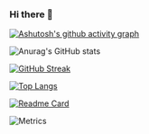 ### Hi there 👋

[![Ashutosh's github activity graph](https://activity-graph.herokuapp.com/graph?username=it-learning-diary&theme=nord&custom_title=It-learning-diary%20Contribution%20Graph)](https://github.com/ashutosh00710/github-readme-activity-graph)


  
![Anurag's GitHub stats](https://github-readme-stats.vercel.app/api?username=it-learning-diary&show_icons=true&theme=calm) 

[![GitHub Streak](http://github-readme-streak-stats.herokuapp.com?user=it-learning-diary&theme=prussian&hide_border=true)](https://git.io/streak-stats)

[![Top Langs](https://github-readme-stats.vercel.app/api/top-langs/?username=it-learning-diary&theme=calm)](https://github.com/anuraghazra/github-readme-stats)



[![Readme Card](https://github-readme-stats.vercel.app/api/pin/?username=it-learning-diary&repo=github-readme-stats)](https://github.com/anuraghazra/github-readme-stats)


![Metrics](https://metrics.lecoq.io/it-learning-diary?template=classic&config.timezone=Asia%2FShanghai)



<!--
**it-learning-diary/it-learning-diary** is a ✨ _special_ ✨ repository because its `README.md` (this file) appears on your GitHub profile.

Here are some ideas to get you started:

- 🔭 I’m currently working on ...
- 🌱 I’m currently learning ...
- 👯 I’m looking to collaborate on ...
- 🤔 I’m looking for help with ...
- 💬 Ask me about ...
- 📫 How to reach me: ...
- 😄 Pronouns: ...
- ⚡ Fun fact: ...
-->
